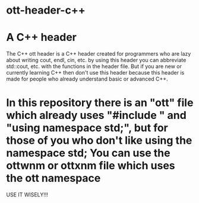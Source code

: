 # ott-header-c++
A C++ header
===================
The C++ ott header is a C++ header created for programmers who are lazy about writing cout, endl, cin, etc. by using this header you can abbreviate std::cout, etc. with the functions in the header file. But if you are new or currently learning C++ then don't use this header because this header is made for people who already understand basic or advanced C++.

In this repository there is an "ott" file which already uses "#include <iostream>" and "using namespace std;", but for those of you who don't like using the namespace std; You can use the ottwnm or ottxnm file which uses the ott namespace
===================
USE IT WISELY!!!
